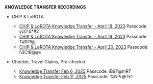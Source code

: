 **KNOWLEDGE TRANSFER RECORDINGS**

- CHIP & LoROTA
  - [CHIP & LoROTA Knowledge Transfer - April 18, 2023](https://us06web.zoom.us/rec/share/Ngnro0s8JdxmWR3CAEDU85KNOuZFTeCZ5cEPYJSi7sw4zek5kNFof0UUl2-_bnmL.6NCH4P3vNl886BB0) Passcode: yc0^b*#2
  - [CHIP & LoROTA Knowledge Transfer - April 19, 2023](https://us06web.zoom.us/rec/share/dy9log2K9tt-E-o-5eiiPjq8YqE2dMdinFEMmaoBXAnQjJPjqvsZMghmpB31Y_oR.gHpoT3c-WMAVikDF) Passcode: T#075jjj
  - [CHIP & LoROTA Knowledge Transfer - April 20, 2023](https://us06web.zoom.us/rec/share/Da9KDDHZdAMspuRKFtunsnKrWHr0Gq03oOug1aJpHebG5sJNEEzJXuQi9DMZvsg4.4cGK8qzA_cS9L0j_) Passcode: h3CtB@ae

- Checkin, Travel Claims, Pre-checkin
  - [Knowledge Transfer Feb 6, 2025](https://us06web.zoom.us/rec/share/h6SndRYh7gxl9H9xPt8v5FNqzDjtootPvYeXjxrTyWeltx5DjWSiyQZ1KMIHxC4q.1HXYBa4yKU9jnKkk) Passcode: iB97@mR7
  - [Knowledge Transfer Feb 11, 2025](https://us06web.zoom.us/rec/share/1XZarJMyjLORoc-YrTi6wMqXgIihhv7WTjWwj_rWQyTjNaufs8SEK7YQQmbJFn10.mmTaYPOkLKieXCcb) Passcode: %NPr@Tk1
